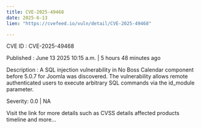 ```yaml
---
title: CVE-2025-49468
date: 2025-6-13
lien: "https://cvefeed.io/vuln/detail/CVE-2025-49468"

---
```


CVE ID : CVE-2025-49468

Published :  June 13
2025
10:15 a.m. | 5 hours
48 minutes ago

Description : A SQL injection vulnerability in No Boss Calendar component before 5.0.7 for Joomla was discovered. The vulnerability allows remote authenticated users to execute arbitrary SQL commands via the id_module parameter.

Severity: 0.0 | NA

Visit the link for more details
such as CVSS details
affected products
timeline
and more...
